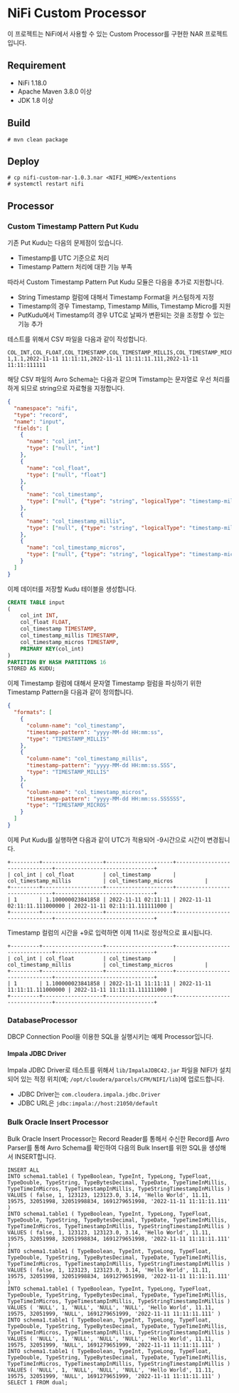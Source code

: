 # NiFi Custom Processor

이 프로젝트는 NiFi에서 사용할 수 있는 Custom Processor를 구현한 NAR 프로젝트입니다.

## Requirement

* NiFi 1.18.0
* Apache Maven 3.8.0 이상
* JDK 1.8 이상

## Build

```
# mvn clean package
```

## Deploy

```
# cp nifi-custom-nar-1.0.3.nar <NIFI_HOME>/extentions
# systemctl restart nifi
```

## Processor

### Custom Timestamp Pattern Put Kudu

기존 Put Kudu는 다음의 문제점이 있습니다.

* Timestamp를 UTC 기준으로 처리
* Timestamp Pattern 처리에 대한 기능 부족

따라서 Custom Timestamp Pattern Put Kudu 모듈은 다음을 추가로 지원합니다.

* String Timestamp 컬럼에 대해서 Timestamp Format을 커스텀하게 지정
* Timestamp의 경우 Timestamp, Timestamp Millis, Timestamp Micro를 지원
* PutKudu에서 Timestamp의 경우 UTC로 날짜가 변환되는 것을 조정할 수 있는 기능 추가

테스트를 위해서 CSV 파일을 다음과 같이 작성합니다.

```
COL_INT,COL_FLOAT,COL_TIMESTAMP,COL_TIMESTAMP_MILLIS,COL_TIMESTAMP_MICROS
1,1.1,2022-11-11 11:11:11,2022-11-11 11:11:11.111,2022-11-11 11:11:111111
```

해당 CSV 파일의 Avro Schema는 다음과 같으며 Timstamp는 문자열로 우선 처리를 하게 되므로 string으로 자료형을 지정합니다.

```json
{
  "namespace": "nifi",
  "type": "record",
  "name": "input",
  "fields": [
    {
      "name": "col_int",
      "type": ["null", "int"]
    },
    {
      "name": "col_float",
      "type": ["null", "float"]
    },
    {
      "name": "col_timestamp",
      "type": ["null", {"type": "string", "logicalType": "timestamp-millis"}]
    },
    {
      "name": "col_timestamp_millis",
      "type": ["null", {"type": "string", "logicalType": "timestamp-millis"}]
    },
    {
      "name": "col_timestamp_micros",
      "type": ["null", {"type": "string", "logicalType": "timestamp-micros"}]
    }
  ]
}
```

이제 데이터를 저장할 Kudu 테이블을 생성합니다.

```sql
CREATE TABLE input
(
    col_int INT,
    col_float FLOAT,
    col_timestamp TIMESTAMP,
    col_timestamp_millis TIMESTAMP,
    col_timestamp_micros TIMESTAMP,
    PRIMARY KEY(col_int)
)
PARTITION BY HASH PARTITIONS 16
STORED AS KUDU;
```

이제 Timestamp 컬럼에 대해서 문자열 Timestamp 컬럼을 파싱하기 위한 Timestamp Pattern을 다음과 같이 정의합니다.

```json
{
  "formats": [
    {
      "column-name": "col_timestamp",
      "timestamp-pattern": "yyyy-MM-dd HH:mm:ss",
      "type": "TIMESTAMP_MILLIS"
    },
    {
      "column-name": "col_timestamp_millis",
      "timestamp-pattern": "yyyy-MM-dd HH:mm:ss.SSS",
      "type": "TIMESTAMP_MILLIS"
    },
    {
      "column-name": "col_timestamp_micros",
      "timestamp-pattern": "yyyy-MM-dd HH:mm:ss.SSSSSS",
      "type": "TIMESTAMP_MICROS"
    }
  ]
}
```

이제 Put Kudu를 실행하면 다음과 같이 UTC가 적용되어 -9시간으로 시간이 변경됩니다.

```
+---------+-------------------+---------------------+-------------------------------+-------------------------------+
| col_int | col_float         | col_timestamp       | col_timestamp_millis          | col_timestamp_micros          |
+---------+-------------------+---------------------+-------------------------------+-------------------------------+
| 1       | 1.100000023841858 | 2022-11-11 02:11:11 | 2022-11-11 02:11:11.111000000 | 2022-11-11 02:11:11.111111000 |
+---------+-------------------+---------------------+-------------------------------+-------------------------------+
```

Timestamp 컬럼의 시간을 +9로 입력하면 이제 11시로 정상적으로 표시됩니다.

```
+---------+-------------------+---------------------+-------------------------------+-------------------------------+
| col_int | col_float         | col_timestamp       | col_timestamp_millis          | col_timestamp_micros          |
+---------+-------------------+---------------------+-------------------------------+-------------------------------+
| 1       | 1.100000023841858 | 2022-11-11 11:11:11 | 2022-11-11 11:11:11.111000000 | 2022-11-11 11:11:11.111111000 |
+---------+-------------------+---------------------+-------------------------------+-------------------------------+
```

### DatabaseProcessor

DBCP Connection Pool을 이용한 SQL을 실행시키는 예제 Processor입니다.

#### Impala JDBC Driver

Impala JDBC Driver로 테스트를 위해서 `lib/ImpalaJDBC42.jar` 파일을 NIFI가 설치되어 있는 적정 위치(예; `/opt/cloudera/parcels/CFM/NIFI/lib`)에 업로드합니다.

* JDBC Driver는 `com.cloudera.impala.jdbc.Driver`
* JDBC URL은 `jdbc:impala://host:21050/default`

### Bulk Oracle Insert Processor

Bulk Oracle Insert Processor는 Record Reader를 통해서 수신한 Record를 Avro Parser를 통해 Avro Schema를 확인하여 다음의 Bulk Insert를 위한 SQL을 생성해서 INSERT합니다.

```
INSERT ALL
INTO schema1.table1 ( TypeBoolean, TypeInt, TypeLong, TypeFloat, TypeDouble, TypeString, TypeBytesDecimal, TypeDate, TypeTimeInMillis, TypeTimeInMicros, TypeTimestampInMillis, TypeStringTimestampInMillis ) VALUES ( false, 1, 123123, 123123.0, 3.14, 'Hello World', 11.11, 19575, 32051998, 32051998834, 1691279651998, '2022-11-11 11:11:11.111' )
INTO schema1.table1 ( TypeBoolean, TypeInt, TypeLong, TypeFloat, TypeDouble, TypeString, TypeBytesDecimal, TypeDate, TypeTimeInMillis, TypeTimeInMicros, TypeTimestampInMillis, TypeStringTimestampInMillis ) VALUES ( false, 1, 123123, 123123.0, 3.14, 'Hello World', 11.11, 19575, 32051998, 32051998834, 1691279651998, '2022-11-11 11:11:11.111' )
INTO schema1.table1 ( TypeBoolean, TypeInt, TypeLong, TypeFloat, TypeDouble, TypeString, TypeBytesDecimal, TypeDate, TypeTimeInMillis, TypeTimeInMicros, TypeTimestampInMillis, TypeStringTimestampInMillis ) VALUES ( false, 1, 123123, 123123.0, 3.14, 'Hello World', 11.11, 19575, 32051998, 32051998834, 1691279651998, '2022-11-11 11:11:11.111' )
INTO schema1.table1 ( TypeBoolean, TypeInt, TypeLong, TypeFloat, TypeDouble, TypeString, TypeBytesDecimal, TypeDate, TypeTimeInMillis, TypeTimeInMicros, TypeTimestampInMillis, TypeStringTimestampInMillis ) VALUES ( 'NULL', 1, 'NULL', 'NULL', 'NULL', 'Hello World', 11.11, 19575, 32051999, 'NULL', 1691279651999, '2022-11-11 11:11:11.111' )
INTO schema1.table1 ( TypeBoolean, TypeInt, TypeLong, TypeFloat, TypeDouble, TypeString, TypeBytesDecimal, TypeDate, TypeTimeInMillis, TypeTimeInMicros, TypeTimestampInMillis, TypeStringTimestampInMillis ) VALUES ( 'NULL', 1, 'NULL', 'NULL', 'NULL', 'Hello World', 11.11, 19575, 32051999, 'NULL', 1691279651999, '2022-11-11 11:11:11.111' )
INTO schema1.table1 ( TypeBoolean, TypeInt, TypeLong, TypeFloat, TypeDouble, TypeString, TypeBytesDecimal, TypeDate, TypeTimeInMillis, TypeTimeInMicros, TypeTimestampInMillis, TypeStringTimestampInMillis ) VALUES ( 'NULL', 1, 'NULL', 'NULL', 'NULL', 'Hello World', 11.11, 19575, 32051999, 'NULL', 1691279651999, '2022-11-11 11:11:11.111' )
SELECT 1 FROM dual;
```